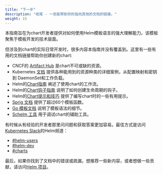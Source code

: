 ```yaml
---
title: "下一步"
description: "收尾 - 一些能帮到你的指向其他的文档的链接。"
weight: 15
---
```


本指南旨在为chart开发者提供对如何使用Helm模板语言的强大理解能力。该模板聚焦于模板开发的技术层面。

但涉及到chart的实际日常开发时，很多内容本指南并没有覆盖到。这里有一些有用的文档链接帮助你创建新的chart:

- CNCF的 [Artifact Hub](https://artifacthub.io/packages/search?kind=0) 是chart不可或缺的资源。
- Kubernetes [文档](https://kubernetes.io/docs/home/) 提供各种能用到的资源种类的详细案例，从配置映射和密钥到
  DaemonSet和工作负载。
- Helm的[Chart指南](https://helm.sh/zh/docs/topics/charts) 阐述了使用chart的工作流。
- Helm的[Chart钩子指南](https://helm.sh/zh/docs/topics/charts_hooks) 说明了如何创建生命周期的钩子。
- Helm的[Chart提示和技巧](https://helm.sh/zh/docs/howto/charts_tips_and_tricks/)
  提供了编写chart时的一些有用提示。
- [Sprig 文档](https://github.com/Masterminds/sprig) 提供了超过60个模板函数。
- [Go 模板文档](https://godoc.org/text/template) 说明了模板语法的细节。
- [Schelm 工具](https://github.com/databus23/schelm) 用于调试chart的辅助工具。

有时候从有经验的开发者那里问问题和获取答案更加容易。最佳方式是访问 [Kubernetes
Slack](https://kubernetes.slack.com)的Helm频道：

- [#helm-users](https://kubernetes.slack.com/messages/helm-users)
- [#helm-dev](https://kubernetes.slack.com/messages/helm-dev)
- [#charts](https://kubernetes.slack.com/messages/charts)

最后，如果你找到了文档中的错误或疏漏，想推荐一些新内容，或者想做一些贡献，请访问[Helm 项目](https://github.com/helm/helm-www)。
